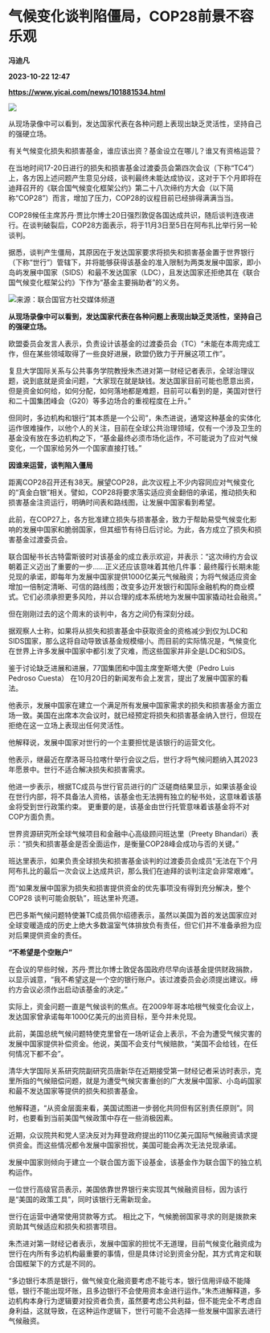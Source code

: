 # 气候变化谈判陷僵局，COP28前景不容乐观
**冯迪凡**

**2023-10-22 12:47**

**https://www.yicai.com/news/101881534.html**

![](https://imgcdn.yicai.com/uppics/slides/2023/10/b16c32e7dd6526e8e30fcca663fe9f49.jpg)

从现场录像中可以看到，发达国家代表在各种问题上表现出缺乏灵活性，坚持自己的强硬立场。

有关气候变化损失和损害基金，谁应该出资？基金设立在哪儿？谁又有资格运营？

在当地时间17-20日进行的损失和损害基金过渡委员会第四次会议（下称“TC4”）上，各方因上述问题产生意见分歧，谈判最终未能达成协议，这对于下个月即将在迪拜召开的《联合国气候变化框架公约》第二十八次缔约方大会（以下简称“COP28”）而言，增加了压力，COP28的议程目前已经排得满满当当。

COP28候任主席苏丹·贾比尔博士20日强烈敦促各国达成共识，随后谈判连夜进行。在谈判破裂后，COP28方面表示，将于11月3日至5日在阿布扎比举行另一轮谈判。

据悉，谈判产生僵局，其原因在于发达国家要求将损失和损害基金置于世界银行（下称“世行”）管辖下，并将能够获得该基金的准入限制为两类发展中国家，即小岛屿发展中国家（SIDS）和最不发达国家（LDC），且发达国家还拒绝其在《联合国气候变化框架公约》下作为“基金主要捐助者”的义务。

![来源：联合国官方社交媒体频道](https://imgcdn.yicai.com/uppics/images/2023/10/9e91b42b8c0e6c46c917a0f6f4addf20.jpg)

**从现场录像中可以看到，发达国家代表在各种问题上表现出缺乏灵活性，坚持自己的强硬立场。**

欧盟委员会发言人表示，负责设计该基金的过渡委员会（TC）“未能在本周完成工作，但在某些领域取得了一些良好进展，欧盟仍致力于开展这项工作”。

复旦大学国际关系与公共事务学院教授朱杰进对第一财经记者表示，全球治理议题，说到底就是资金问题，“大家现在就是缺钱。发达国家目前可能也愿意出资，但是资金如何给，如何分配，如何落地都是难题，目前可以看到的是，美国对世行和二十国集团峰会（G20）等多边场合的重视程度在上升。”

但同时，多边机构和银行“其本质是一个公司”，朱杰进说，通常这种基金的实体化运作很难操作，以他个人的关注，目前在全球公共治理领域，仅有一个涉及卫生的基金没有放在多边机构之下，“基金最终必须市场化运作，不可能说为了应对气候变化，一个国家给另外一个国家直接打钱。”

**因谁来运营，谈判陷入僵局**

距离COP28召开还有38天。展望COP28，此次议程上不少内容同应对气候变化的“真金白银”相关。譬如，COP28将要求落实适应资金翻倍的承诺，推动损失和损害基金注资运行，明确时间表和路线图，让发展中国家看到希望。

此前，在COP27上，各方批准建立损失与损害基金，致力于帮助易受气候变化影响的发展中国家和脆弱国家，但其细节有待日后讨论。为此，各方成立了损失和损害基金过渡委员会。

联合国秘书长古特雷斯彼时对该基金的成立表示欢迎，并表示：“这次缔约方会议朝着正义迈出了重要的一步……正义还应该意味着其他几件事：最终履行长期未能兑现的承诺，即每年为发展中国家提供1000亿美元气候融资；为将气候适应资金增加一倍制定清晰、可信的路线图；改变多边开发银行和国际金融机构的商业模式。它们必须承担更多风险，并以合理的成本系统地为发展中国家撬动社会融资。”

但在刚刚过去的这个周末的谈判中，各方之间仍有深刻分歧。

据观察人士称，如果将从损失和损害基金中获取资金的资格减少到仅为LDC和SIDS国家，那么这将自动导致该基金规模缩小。而目前的实际情况是，气候变化在世界上许多发展中国家中都引发了灾难，而这些国家并非全是LDC和SIDS。

鉴于讨论缺乏进展和进展，77国集团和中国主席奎斯塔大使（Pedro Luis Pedroso Cuesta） 在10月20日的新闻发布会上发言，提出了发展中国家的看法。

他表示，发展中国家在建立一个满足所有发展中国家需求的损失和损害基金方面立场一致。美国在出席本次会议时，就已经预定将损失和损害基金纳入世行，但现在拒绝在这一立场上表现出任何灵活性。

他解释说，发展中国家对世行的一个主要担忧是该银行的运营文化。

他表示，继最近在摩洛哥马拉喀什举行会议之后，世行才将气候问题纳入其2023年愿景中。世行不适合解决损失和损害需求。

他进一步表示，根据TC成员与世行官员进行的广泛磋商结果显示，如果该基金设在世行内部，将不具备法人资格，该基金也无法拥有独立的秘书处，这意味着该基金将受到世行政策约束。 更重要的是，该基金由世行托管意味着该基金将不对COP方面负责。

世界资源研究所全球气候项目和金融中心高级顾问班达里（Preety Bhandari）表示：“损失和损害基金是否全面运作，是衡量COP28峰会成功与否的关键。”

班达里表示，如果负责全球损失和损害基金谈判的过渡委员会成员“无法在下个月阿布扎比的最后一次会议上达成共识，那么我们在迪拜的谈判注定会非常艰难”。

而“如果发展中国家为损失和损害提供资金的优先事项没有得到充分解决，整个 COP28 谈判可能会脱轨”，班达里补充道。

巴巴多斯气候问题特使兼TC成员佩尔绍德表示，虽然以美国为首的发达国家应对全球变暖造成的历史上绝大多数温室气体排放负有责任，但它们并不准备承担为应对后果提供资金的责任。

**“不希望是个空账户”**

在会议的早些时候，苏丹·贾比尔博士敦促各国政府尽早向该基金提供财政捐款，以显示诚意，“我不希望这是一个空的银行账户。该过渡委员会必须提出建议。缔约方会议必须作出启动该基金的决定。”

实际上，资金问题一直是气候谈判的焦点。在2009年哥本哈根气候变化会议上，发达国家曾承诺每年1000亿美元的出资目标，至今并未兑现。

此前，美国总统气候问题特使克里曾在一场听证会上表示，不会为遭受气候灾害的发展中国家提供补偿资金。他说，美国不会支付气候赔款，“美国不会给钱，在任何情况下都不会”。

清华大学国际关系研究院副研究员唐新华在近期接受第一财经记者采访时表示，克里所指的气候赔偿问题，就是为遭受气候灾害重创的广大发展中国家、小岛屿国家和最不发达国家等提供的损失和损害基金。

他解释道，“从资金层面来看，美国试图进一步弱化共同但有区别责任原则”。同时，也要看到当前美国气候政策中存在一些消极因素。

近期，众议院共和党人坚决反对为拜登政府提出的110亿美元国际气候融资请求提供资金。而这些情况都令发展中国家担忧，美国可能会再次无法兑现承诺。

发展中国家则倾向于建立一个联合国方面下设基金，该基金作为联合国下的独立机构运作。

一位世行高级官员表示，美国依靠世界银行来实现其气候融资目标，因为该行是“美国的政策工具”，同时该银行无需新现金。

世行在运营中通常使用贷款等方式。 相比之下，气候脆弱国家寻求的则是拨款来资助其气候适应和损失和损害项目。

朱杰进对第一财经记者表示，发展中国家的担忧不无道理，目前气候变化融资成为世行在内所有多边机构最重要的事情，但是具体讨论到资金分配，其方式肯定和联合国框架下的方式是不同的。

“多边银行本质是银行，做气候变化融资要考虑不能亏本，银行信用评级不能降低，银行不能出现坏账，且多边银行不会使用资本金进行运作。”朱杰进解释道，多边机构本身行为逻辑要对投资者负责，虽然要考虑公共利益，但不能完全不考虑自身利益，这就导致，在这种运作逻辑下，世行可能不会选择一些发展中国家去进行气候融资。